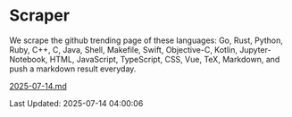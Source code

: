 # Scraper

We scrape the github trending page of these languages: Go, Rust, Python, Ruby, C++, C, Java, Shell, Makefile, Swift, Objective-C, Kotlin, Jupyter-Notebook, HTML, JavaScript, TypeScript, CSS, Vue, TeX, Markdown, and push a markdown result everyday.

[2025-07-14.md](https://github.com/yangwenmai/github-trending-backup/blob/master/2025-07-14.md)

Last Updated: 2025-07-14 04:00:06